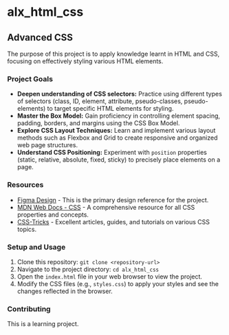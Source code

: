 # alx_html_css

## Advanced CSS

The purpose of this project is to apply knowledge learnt in HTML and CSS, focusing on effectively styling various HTML elements.

### Project Goals

* **Deepen understanding of CSS selectors:** Practice using different types of selectors (class, ID, element, attribute, pseudo-classes, pseudo-elements) to target specific HTML elements for styling.
* **Master the Box Model:** Gain proficiency in controlling element spacing, padding, borders, and margins using the CSS Box Model.
* **Explore CSS Layout Techniques:** Learn and implement various layout methods such as Flexbox and Grid to create responsive and organized web page structures.
* **Understand CSS Positioning:** Experiment with `position` properties (static, relative, absolute, fixed, sticky) to precisely place elements on a page.

### Resources

* [Figma Design](https://www.figma.com/design/dyYL6Ku4WG7vsdpwvlcJZC/Homepage?node-id=0-1&p=f&t=FMtkMrEfpCvGScxt-0) - This is the primary design reference for the project.
* [MDN Web Docs - CSS](https://developer.mozilla.org/en-US/docs/Web/CSS) - A comprehensive resource for all CSS properties and concepts.
* [CSS-Tricks](https://css-tricks.com/) - Excellent articles, guides, and tutorials on various CSS topics.

### Setup and Usage

1.  Clone this repository: `git clone <repository-url>`
2.  Navigate to the project directory: `cd alx_html_css`
3.  Open the `index.html` file in your web browser to view the project.
4.  Modify the CSS files (e.g., `styles.css`) to apply your styles and see the changes reflected in the browser.

### Contributing

This is a learning project.